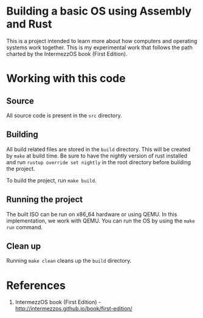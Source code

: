 # Building a basic OS using Assembly and Rust
This is a project intended to learn more about how computers and operating systems work together.
This is my experimental work that follows the path charted by the IntermezzOS book (First Edition).

# Working with this code

## Source
All source code is present in the `src` directory.

## Building
All build related files are stored in the `build` directory. This will be created by `make` at build time.
Be sure to have the nightly version of rust installed and run `rustup override set nightly` in the root directory before building the project.

To build the project, run `make build`.

## Running the project
The built ISO can be run on x86_64 hardware or using QEMU. In this implementation, we work with QEMU.
You can run the OS by using the `make run` command.

## Clean up
Running `make clean` cleans up the `build` directory.

# References
1. IntermezzOS book (First Edition) - http://intermezzos.github.io/book/first-edition/
